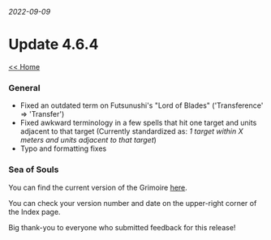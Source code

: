 _2022-09-09_
# Update 4.6.4

[<< Home](https://grimoireofheart.github.io)

### General
* Fixed an outdated term on Futsunushi's "Lord of Blades" ('Transference' => 'Transfer')
* Fixed awkward terminology in a few spells that hit one target and units adjacent to that target (Currently standardized as: *1 target within X meters and units adjacent to that target*)
* Typo and formatting fixes

### Sea of Souls 

You can find the current version of the Grimoire [here](https://github.com/grimoireofheart/grimoireofheart.github.io/raw/main/Resources/Grimoire%20of%20the%20Heart%20[Core%20Rulebook].pdf).

You can check your version number and date on the upper-right corner of the Index page.

Big thank-you to everyone who submitted feedback for this release!